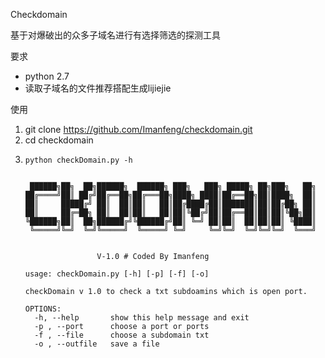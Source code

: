 Checkdomain

基于对爆破出的众多子域名进行有选择筛选的探测工具



要求

- python 2.7
- 读取子域名的文件推荐搭配生成lijiejie
  

使用

1. git clone https://github.com/Imanfeng/checkdomain.git
2. cd checkdomain
3.     python checkDomain.py -h
       
       
        ██████╗██╗  ██╗██████╗  ██████╗ ███╗   ███╗ █████╗ ██╗███╗   ██╗
       ██╔════╝██║ ██╔╝██╔══██╗██╔═══██╗████╗ ████║██╔══██╗██║████╗  ██║
       ██║     █████╔╝ ██║  ██║██║   ██║██╔████╔██║███████║██║██╔██╗ ██║
       ██║     ██╔═██╗ ██║  ██║██║   ██║██║╚██╔╝██║██╔══██║██║██║╚██╗██║
       ╚██████╗██║  ██╗██████╔╝╚██████╔╝██║ ╚═╝ ██║██║  ██║██║██║ ╚████║
        ╚═════╝╚═╝  ╚═╝╚═════╝  ╚═════╝ ╚═╝     ╚═╝╚═╝  ╚═╝╚═╝╚═╝  ╚═══╝
       
       
                       V-1.0 # Coded By Imanfeng
       
       usage: checkDomain.py [-h] [-p] [-f] [-o]
       
       checkDomain v 1.0 to check a txt subdoamins which is open port.
       
       OPTIONS:
         -h, --help       show this help message and exit
         -p , --port      choose a port or ports
         -f , --file      choose a subdomain txt
         -o , --outfile   save a file
   
